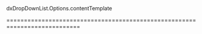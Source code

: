 <!--id-->dxDropDownList.Options.contentTemplate<!--/id-->
<!--merge--><!--/merge-->
<!--hidden--><!--/hidden-->
===========================================================================

